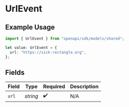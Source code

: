 # UrlEvent

## Example Usage

```typescript
import { UrlEvent } from "openapi/sdk/models/shared";

let value: UrlEvent = {
  url: "https://sick-rectangle.org",
};
```

## Fields

| Field              | Type               | Required           | Description        |
| ------------------ | ------------------ | ------------------ | ------------------ |
| `url`              | *string*           | :heavy_check_mark: | N/A                |